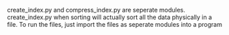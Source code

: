 create_index.py and compress_index.py are seperate modules. create_index.py when sorting will actually sort all the data physically in a file. To run the files, just import the files as seperate modules into a program
